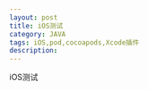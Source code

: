 ```yaml
---
layout: post
title: iOS测试
category: JAVA
tags: iOS,pod,cocoapods,Xcode插件
description:
---
```


iOS测试
